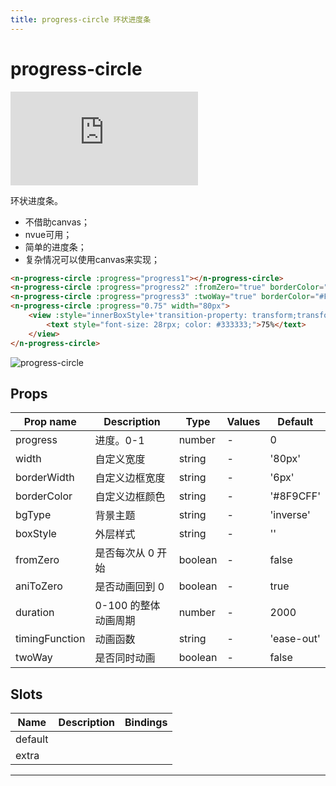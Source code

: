 ```yaml
---
title: progress-circle 环状进度条
---
```


# progress-circle

<div class="demo-box">
	<iframe scrolling="auto" frameborder="0" src="https://npro.redou.vip/h5/#/pages/display/progress-circle" class="demo-box-iframe"></iframe>
</div>

环状进度条。

- 不借助canvas；
- nvue可用；
- 简单的进度条；
- 复杂情况可以使用canvas来实现；

```html
<n-progress-circle :progress="progress1"></n-progress-circle>
<n-progress-circle :progress="progress2" :fromZero="true" borderColor="#8FDAFF"></n-progress-circle>
<n-progress-circle :progress="progress3" :twoWay="true" borderColor="#FFD666"></n-progress-circle>
<n-progress-circle :progress="0.75" width="80px">
	<view :style="innerBoxStyle+'transition-property: transform;transform: rotate(135deg);'">
		<text style="font-size: 28rpx; color: #333333;">75%</text>
	</view>
</n-progress-circle>
```

![progress-circle](/img/coms/progress-circle.jpg)

## Props

| Prop name      | Description          | Type    | Values | Default    |
| -------------- | -------------------- | ------- | ------ | ---------- |
| progress       | 进度。0-1         | number  | -      | 0          |
| width          | 自定义宽度           | string  | -      | '80px'     |
| borderWidth    | 自定义边框宽度       | string  | -      | '6px'      |
| borderColor    | 自定义边框颜色       | string  | -      | '#8F9CFF'  |
| bgType         | 背景主题             | string  | -      | 'inverse'  |
| boxStyle       | 外层样式             | string  | -      | ''         |
| fromZero       | 是否每次从 0 开始    | boolean | -      | false      |
| aniToZero      | 是否动画回到 0       | boolean | -      | true       |
| duration       | 0-100 的整体动画周期 | number  | -      | 2000       |
| timingFunction | 动画函数             | string  | -      | 'ease-out' |
| twoWay         | 是否同时动画         | boolean | -      | false      |

## Slots

| Name    | Description | Bindings |
| ------- | ----------- | -------- |
| default |             |          |
| extra   |             |          |

---
